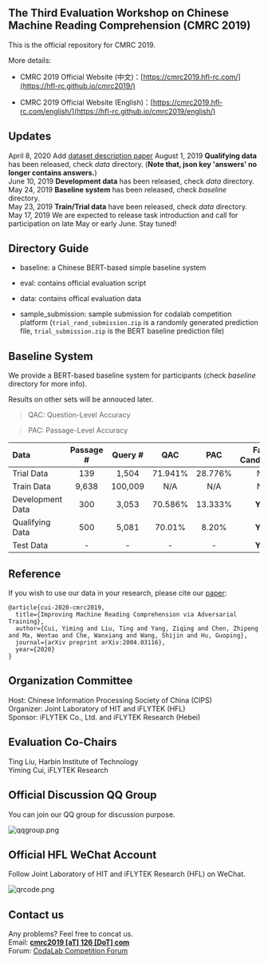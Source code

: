 ## The Third Evaluation Workshop on Chinese Machine Reading Comprehension (CMRC 2019)

This is the official repository for CMRC 2019.

More details:

- CMRC 2019 Official Website (中文)：[https://cmrc2019.hfl-rc.com/](https://hfl-rc.github.io/cmrc2019/)

- CMRC 2019 Official Website (English)：[https://cmrc2019.hfl-rc.com/english/](https://hfl-rc.github.io/cmrc2019/english/)

## Updates
April 8, 2020 Add [dataset description paper](https://arxiv.org/abs/2004.03116)
August 1, 2019	**Qualifying data** has been released, check *data* directory. (**Note that, json key 'answers' no longer contains answers.**)  
June 10, 2019	**Development data** has been released, check *data* directory.  
May 24, 2019  **Baseline system** has been released, check *baseline* directory.  
May 23, 2019  **Train/Trial data** have been released, check *data* directory.  
May 17, 2019	We are expected to release task introduction and call for participation on late May or early June. Stay tuned!  

## Directory Guide

- baseline: a Chinese BERT-based simple baseline system

- eval: contains official evaluation script

- data: contains offical evaluation data

- sample_submission: sample submission for codalab competition platform (`trial_rand_submission.zip` is a randomly generated prediction file, `trial_submission.zip` is the BERT baseline prediction file)


## Baseline System

We provide a BERT-based baseline system for participants (check *baseline* directory for more info).

Results on other sets will be annouced later.

> QAC: Question-Level Accuracy

> PAC: Passage-Level Accuracy

| Data | Passage # | Query # | QAC | PAC | Fake Candidates | Availability |
| :------ | :-----: | :-----: | :-----: | :-----: | :-----: | :----- | 
| Trial Data | 139 | 1,504 | 71.941% | 28.776% | No | Public |
| Train Data | 9,638 | 100,009 | N/A | N/A | No | Public |
| Development Data | 300 | 3,053 | 70.586% | 13.333% | **Yes** | Public |
| Qualifying Data | 500 | 5,081 | 70.01% | 8.20% | **Yes** | Semi-Hidden |
| Test Data | - | - |  - | - | **Yes** | Hidden |

## Reference

If you wish to use our data in your research, please cite our [paper](https://arxiv.org/abs/2004.03116):
```
@article{cui-2020-cmrc2019,
  title={Improving Machine Reading Comprehension via Adversarial Training},
  author={Cui, Yiming and Liu, Ting and Yang, Ziqing and Chen, Zhipeng and Ma, Wentao and Che, Wanxiang and Wang, Shijin and Hu, Guoping},
  journal={arXiv preprint arXiv:2004.03116},
  year={2020}
}
```


## Organization Committee
Host: Chinese Information Processing Society of China (CIPS)  
Organizer: Joint Laboratory of HIT and iFLYTEK (HFL)  
Sponsor: iFLYTEK Co., Ltd. and iFLYTEK Research (Hebei)  

## Evaluation Co-Chairs
Ting Liu, Harbin Institute of Technology  
Yiming Cui, iFLYTEK Research

## Official Discussion QQ Group
You can join our QQ group for discussion purpose.

![qqgroup.png](https://github.com/ymcui/cmrc2019/raw/master/qqgroup.png) 


## Official HFL WeChat Account
Follow Joint Laboratory of HIT and iFLYTEK Research (HFL) on WeChat.

![qrcode.png](https://github.com/ymcui/cmrc2019/raw/master/qrcode.jpg)


## Contact us
Any problems? Feel free to concat us.  
Email: **[cmrc2019 [aT] 126 [DoT] com](mailto:cmrc2019@126.com)**  
Forum: [CodaLab Competition Forum](https://competitions.codalab.org/forums/19781/)
